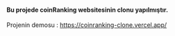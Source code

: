 #### Bu projede coinRanking websitesinin clonu yapılmıştır.

Projenin demosu : https://coinranking-clone.vercel.app/

